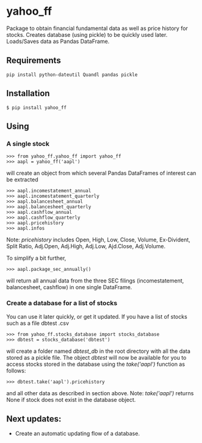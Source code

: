 # yahoo_ff
Package to obtain financial fundamental data as well as price history for stocks. Creates
database (using pickle) to be quickly used later. Loads/Saves data as Pandas DataFrame.

## Requirements
```
pip install python-dateutil Quandl pandas pickle
```

## Installation
```
$ pip install yahoo_ff
```

## Using

### A single stock
```
>>> from yahoo_ff.yahoo_ff import yahoo_ff
>>> aapl = yahoo_ff('aapl')
```
will create an object from which several Pandas DataFrames of interest can be extracted
```
>>> aapl.incomestatement_annual
>>> aapl.incomestatement_quarterly
>>> aapl.balancesheet_annual
>>> aapl.balancesheet_quarterly
>>> aapl.cashflow_annual
>>> aapl.cashflow_quarterly
>>> aapl.pricehistory
>>> aapl.infos
```
Note: *pricehistory* includes Open, High, Low, Close, Volume, Ex-Divident, Split Ratio, Adj.Open,
 Adj.High, Adj.Low, Ajd.Close, Adj.Volume.

To simplify a bit further,
```
>>> aapl.package_sec_annually()
```
will return all annual data from the three SEC filings (incomestatement, balancesheet, cashflow)
in one single DataFrame.

### Create a database for a list of stocks  
You can use it later quickly, or get it updated. If you have a list of stocks such as a file dbtest
.csv
```
>>> from yahoo_ff.stocks_database import stocks_database
>>> dbtest = stocks_database('dbtest')
```
will create a folder named *dbtest_db* in the root directory with all the data stored as a pickle
file. The object *dbtest* will now be available for you to access stocks stored in the database
using the *take('aapl')* function as follows:
```
>>> dbtest.take('aapl').pricehistory
```
and all other data as described in section above.
Note: *take('aapl')* returns None if stock does not exist in the database object.

## Next updates:
- Create an automatic updating flow of a database.

